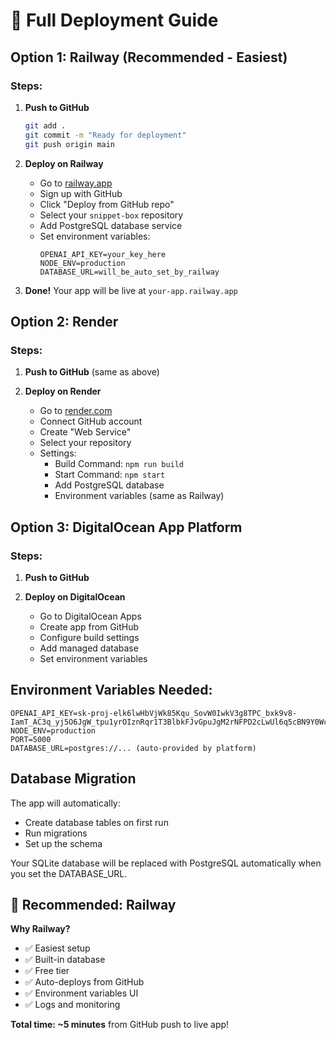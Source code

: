 # 🚀 Full Deployment Guide

## Option 1: Railway (Recommended - Easiest)

### Steps:
1. **Push to GitHub**
   ```bash
   git add .
   git commit -m "Ready for deployment"
   git push origin main
   ```

2. **Deploy on Railway**
   - Go to [railway.app](https://railway.app)
   - Sign up with GitHub
   - Click "Deploy from GitHub repo"
   - Select your `snippet-box` repository
   - Add PostgreSQL database service
   - Set environment variables:
     ```
     OPENAI_API_KEY=your_key_here
     NODE_ENV=production
     DATABASE_URL=will_be_auto_set_by_railway
     ```

3. **Done!** Your app will be live at `your-app.railway.app`

## Option 2: Render

### Steps:
1. **Push to GitHub** (same as above)

2. **Deploy on Render**
   - Go to [render.com](https://render.com)
   - Connect GitHub account
   - Create "Web Service"
   - Select your repository
   - Settings:
     - Build Command: `npm run build`
     - Start Command: `npm start`
     - Add PostgreSQL database
     - Environment variables (same as Railway)

## Option 3: DigitalOcean App Platform

### Steps:
1. **Push to GitHub**

2. **Deploy on DigitalOcean**
   - Go to DigitalOcean Apps
   - Create app from GitHub
   - Configure build settings
   - Add managed database
   - Set environment variables

## Environment Variables Needed:
```
OPENAI_API_KEY=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
NODE_ENV=production
PORT=5000
DATABASE_URL=postgres://... (auto-provided by platform)
```

## Database Migration

The app will automatically:
- Create database tables on first run
- Run migrations
- Set up the schema

Your SQLite database will be replaced with PostgreSQL automatically when you set the DATABASE_URL.

## 🎯 Recommended: Railway

**Why Railway?**
- ✅ Easiest setup
- ✅ Built-in database
- ✅ Free tier
- ✅ Auto-deploys from GitHub
- ✅ Environment variables UI
- ✅ Logs and monitoring

**Total time: ~5 minutes** from GitHub push to live app!
